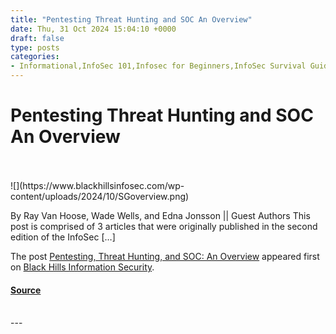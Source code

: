 ```yaml
---
title: "Pentesting Threat Hunting and SOC An Overview"
date: Thu, 31 Oct 2024 15:04:10 +0000
draft: false
type: posts
categories: 
- Informational,InfoSec 101,Infosec for Beginners,InfoSec Survival Guide,penetration testing,Pentesting,Security Operations Center,SOC,threat hunting
---
```

# Pentesting Threat Hunting and SOC An Overview

<br/>

<br/>
![](https://www.blackhillsinfosec.com/wp-content/uploads/2024/10/SGoverview.png)

By Ray Van Hoose, Wade Wells, and Edna Jonsson || Guest Authors This post is comprised of 3 articles that were originally published in the second edition of the InfoSec \[…\]

The post [Pentesting, Threat Hunting, and SOC: An Overview](https://www.blackhillsinfosec.com/pentesting-threat-hunting-and-soc-an-overview/) appeared first on [Black Hills Information Security](https://www.blackhillsinfosec.com).

#### [Source](https://www.blackhillsinfosec.com/pentesting-threat-hunting-and-soc-an-overview/)

<br/>
---
